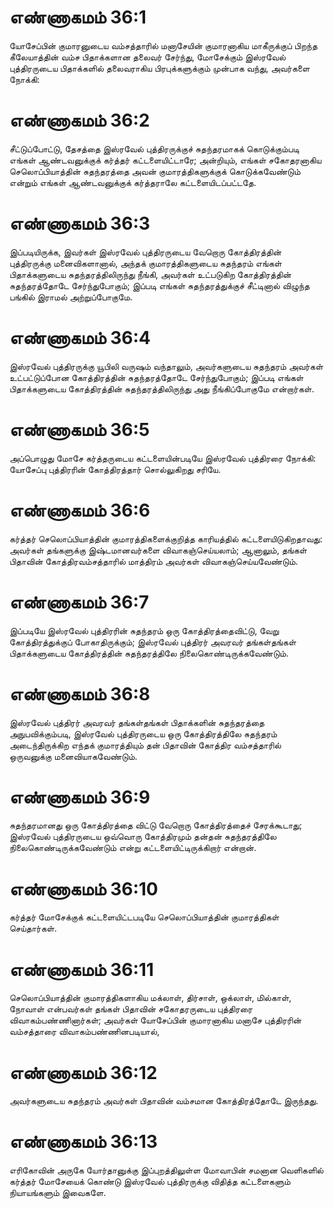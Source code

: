 # எண்ணாகமம் 36:1

யோசேப்பின் குமாரனுடைய வம்சத்தாரில் மனாசேயின் குமாரனாகிய மாகீருக்குப்
பிறந்த கீலேயாத்தின் வம்ச பிதாக்களான தலைவர் சேர்ந்து, மோசேக்கும் இஸ்ரவேல்
புத்திரருடைய பிதாக்களில் தலைவராகிய பிரபுக்களுக்கும் முன்பாக வந்து,
அவர்களை நோக்கி:

# எண்ணாகமம் 36:2

சீட்டுப்போட்டு, தேசத்தை இஸ்ரவேல் புத்திரருக்குச் சுதந்தரமாகக்
கொடுக்கும்படி எங்கள் ஆண்டவனுக்குக் கர்த்தர் கட்டளையிட்டாரே; அன்றியும்,
எங்கள் சகோதரனாகிய செலொப்பியாத்தின் சுதந்தரத்தை அவன் குமாரத்திகளுக்குக்
கொடுக்கவேண்டும் என்றும் எங்கள் ஆண்டவனுக்குக் கர்த்தராலே
கட்டளையிடப்பட்டதே.

# எண்ணாகமம் 36:3

இப்படியிருக்க, இவர்கள் இஸ்ரவேல் புத்திரருடைய வேறொரு கோத்திரத்தின்
புத்திரருக்கு மனைவிகளானால், அந்தக் குமாரத்திகளுடைய சுதந்தரம் எங்கள்
பிதாக்களுடைய சுதந்தரத்திலிருந்து நீங்கி, அவர்கள் உட்படுகிற கோத்திரத்தின்
சுதந்தரத்தோடே சேர்ந்துபோகும்; இப்படி எங்கள் சுதந்தரத்துக்குச் சீட்டினால்
விழுந்த பங்கில் இராமல் அற்றுப்போகுமே.

# எண்ணாகமம் 36:4

இஸ்ரவேல் புத்திரருக்கு யூபிலி வருஷம் வந்தாலும், அவர்களுடைய சுதந்தரம்
அவர்கள் உட்பட்டுப்போன கோத்திரத்தின் சுதந்தரத்தோடே சேர்ந்துபோகும்; இப்படி
எங்கள் பிதாக்களுடைய கோத்திரத்தின் சுதந்தரத்திலிருந்து அது நீங்கிப்போகுமே
என்றார்கள்.

# எண்ணாகமம் 36:5

அப்பொழுது மோசே கர்த்தருடைய கட்டளையின்படியே இஸ்ரவேல் புத்திரரை நோக்கி:
யோசேப்பு புத்திரரின் கோத்திரத்தார் சொல்லுகிறது சரியே.

# எண்ணாகமம் 36:6

கர்த்தர் செலொப்பியாத்தின் குமாரத்திகளைக்குறித்த காரியத்தில்
கட்டளையிடுகிறதாவது: அவர்கள் தங்களுக்கு இஷ்டமானவர்களை விவாகஞ்செய்யலாம்;
ஆனாலும், தங்கள் பிதாவின் கோத்திரவம்சத்தாரில் மாத்திரம் அவர்கள்
விவாகஞ்செய்யவேண்டும்.

# எண்ணாகமம் 36:7

இப்படியே இஸ்ரவேல் புத்திரரின் சுதந்தரம் ஒரு கோத்திரத்தைவிட்டு, வேறு
கோத்திரத்துக்குப் போகாதிருக்கும்; இஸ்ரவேல் புத்திரர் அவரவர் தங்கள்தங்கள்
பிதாக்களுடைய கோத்திரத்தின் சுதந்தரத்திலே நிலைகொண்டிருக்கவேண்டும்.

# எண்ணாகமம் 36:8

இஸ்ரவேல் புத்திரர் அவரவர் தங்கள்தங்கள் பிதாக்களின் சுதந்தரத்தை
அநுபவிக்கும்படி, இஸ்ரவேல் புத்திரருடைய ஒரு கோத்திரத்திலே சுதந்தரம்
அடைந்திருக்கிற எந்தக் குமாரத்தியும் தன் பிதாவின் கோத்திர வம்சத்தாரில்
ஒருவனுக்கு மனைவியாகவேண்டும்.

# எண்ணாகமம் 36:9

சுதந்தரமானது ஒரு கோத்திரத்தை விட்டு வேறொரு கோத்திரத்தைச் சேரக்கூடாது;
இஸ்ரவேல் புத்திரருடைய ஒவ்வொரு கோத்திரமும் தன்தன் சுதந்தரத்திலே
நிலைகொண்டிருக்கவேண்டும் என்று கட்டளையிட்டிருக்கிறார் என்றான்.

# எண்ணாகமம் 36:10

கர்த்தர் மோசேக்குக் கட்டளையிட்டபடியே செலொப்பியாத்தின் குமாரத்திகள்
செய்தார்கள்.

# எண்ணாகமம் 36:11

செலொப்பியாத்தின் குமாரத்திகளாகிய மக்லாள், திர்சாள், ஒக்லாள், மில்காள்,
நோவாள் என்பவர்கள் தங்கள் பிதாவின் சகோதரருடைய புத்திரரை
விவாகம்பண்ணினார்கள்; அவர்கள் யோசேப்பின் குமாரனாகிய மனாசே புத்திரரின்
வம்சத்தாரை விவாகம்பண்ணினபடியால்,

# எண்ணாகமம் 36:12

அவர்களுடைய சுதந்தரம் அவர்கள் பிதாவின் வம்சமான கோத்திரத்தோடே இருந்தது.

# எண்ணாகமம் 36:13

எரிகோவின் அருகே யோர்தானுக்கு இப்புறத்திலுள்ள மோவாபின் சமனான வெளிகளில்
கர்த்தர் மோசேயைக் கொண்டு இஸ்ரவேல் புத்திரருக்கு விதித்த கட்டளைகளும்
நியாயங்களும் இவைகளே.
